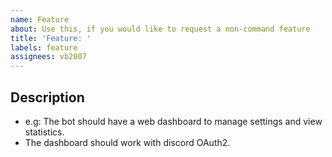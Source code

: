 ```yaml
---
name: Feature
about: Use this, if you would like to request a non-command feature
title: 'Feature: '
labels: feature
assignees: vb2007
---
```


## Description

- e.g: The bot should have a web dashboard to manage settings and view statistics.
- The dashboard should work with discord OAuth2.
